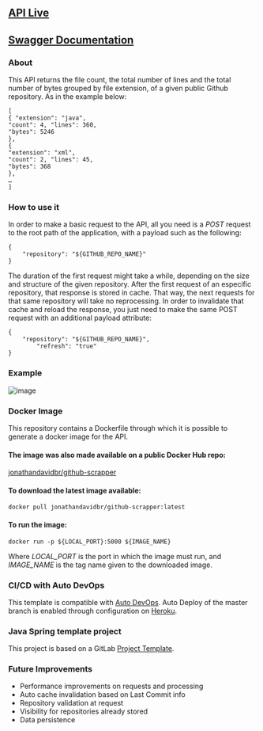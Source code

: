 ## [API Live](https://jonathan-github-scrapper.herokuapp.com/)
## [Swagger Documentation](https://jonathan-github-scrapper.herokuapp.com/swagger-ui.html)
### About

This API returns the file count, the total number of lines and the total number of bytes grouped by file extension, of a given public Github repository. As in the example below: 

```
[ 
{ "extension": "java", 
"count": 4, "lines": 360, 
"bytes": 5246 
}, 
{ 
"extension": "xml", 
"count": 2, "lines": 45, 
"bytes": 368 
}, 
… 
] 
```

### How to use it
In order to make a basic request to the API, all you need is a *POST* request to the root path of the application, with a payload such as the following:
```
{
	"repository": "${GITHUB_REPO_NAME}"
}
```
The duration of the first request might take a while, depending on the size and structure of the given repository. After the first request of an especific repository, that response is stored in cache. That way, the next requests for that same repository will take no reprocessing. In order to invalidate that cache and reload the response, you just need to make the same POST request with an additional payload attribute:
```
{
	"repository": "${GITHUB_REPO_NAME}",
        "refresh": "true"
}
```
### Example
![image](https://user-images.githubusercontent.com/5722755/116141880-a56ffe80-a6af-11eb-87bc-70b758e6348e.png)

### Docker Image
This repository contains a Dockerfile through which it is possible to generate a docker image for the API.
#### The image was also made available on a public Docker Hub repo:
[jonathandavidbr/github-scrapper](https://hub.docker.com/repository/docker/jonathandavidbr/github-scrapper)
#### To download the latest image available:
```docker pull jonathandavidbr/github-scrapper:latest```
#### To run the image:
```docker run -p ${LOCAL_PORT}:5000 ${IMAGE_NAME}```

Where *LOCAL_PORT* is the port in which the image must run, and *IMAGE_NAME* is the tag name given to the downloaded image.

### CI/CD with Auto DevOps

This template is compatible with [Auto DevOps](https://docs.gitlab.com/ee/topics/autodevops/).
Auto Deploy of the master branch is enabled through configuration on [Heroku](https://www.heroku.com/).


### Java Spring template project

This project is based on a GitLab [Project Template](https://docs.gitlab.com/ee/gitlab-basics/create-project.html).

### Future Improvements
* Performance improvements on requests and processing
* Auto cache invalidation based on Last Commit info
* Repository validation at request
* Visibility for repositories already stored
* Data persistence
